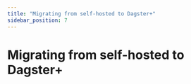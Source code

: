 ```yaml
---
title: "Migrating from self-hosted to Dagster+"
sidebar_position: 7
---
```


# Migrating from self-hosted to Dagster+